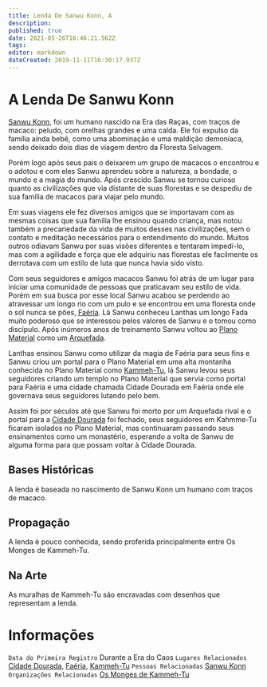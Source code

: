 ```yaml
---
title: Lenda De Sanwu Konn, A
description: 
published: true
date: 2021-05-26T16:46:21.562Z
tags: 
editor: markdown
dateCreated: 2019-11-11T16:30:17.937Z
---
```


<!-- SUBTITLE: A Lenda de Sanwu Konn, O Rei de Faéria -->

# A Lenda De Sanwu Konn
[Sanwu Konn](/individuos/sanwu-konn), foi um humano nascido na Era das Raças, com traços de macaco: peludo, com orelhas grandes e uma calda. Ele foi expulso da família ainda bebê, como uma abominação e uma maldição demoníaca, sendo deixado dois dias de viagem dentro da Floresta Selvagem. 

Porém logo após seus pais o deixarem um grupo de macacos o encontrou e o adotou e com eles Sanwu aprendeu sobre a natureza, a bondade, o mundo e a magia do mundo. Após crescido Sanwu se tornou curioso quanto as civilizações que via distante de suas florestas e se despediu de sua família de macacos para viajar pelo mundo. 

Em suas viagens ele fez diversos amigos que se importavam com as mesmas coisas que sua família lhe ensinou quando criança, mas notou também a precariedade da vida de muitos desses nas civilizações, sem o contato e meditação necessários para o entendimento do mundo. Muitos outros odiavam Sanwu por suas visões diferentes e tentaram impedí-lo, mas com a agilidade e força que ele adquiriu nas florestas ele facilmente os derrotava com um estilo de luta que nunca havia sido visto. 

Com seus seguidores e amigos macacos Sanwu foi atrás de um lugar para iniciar uma comunidade de pessoas que praticavam seu estilo de vida. Porém em sua busca por esse local Sanwu acabou se perdendo ao atravessar um longo rio com um pulo e se encontrou em uma floresta onde o sol nunca se pões, [Faéria](/lugares/faeria). Lá Sanwu conheceu Lanthas um longo Fada muito poderoso que se interessou pelos valores de Sanwu e o tomou como discípulo. Após inúmeros anos de treinamento Sanwu voltou ao [Plano Material](/lugares/plano-material) como um [Arquefada](/rankings-e-titulos/magico/arquefada). 

Lanthas ensinou Sanwu como utilizar da magia de Faéria para seus fins e Sanwu criou um portal para o Plano Material em uma alta montanha conhecida no Plano Material como [Kammeh-Tu](/lugares/plano-material/drafeon/norte-de-drafeon/kammeh-tu), lá Sanwu levou seus seguidores criando um templo no Plano Material que servia como portal para Faéria e uma cidade chamada Cidade Dourada em Faéria onde ele governava seus seguidores lutando pelo bem.

Assim foi por séculos até que Sanwu foi morto por um Arquefada rival e o portal para a [Cidade Dourada](/lugares/faeria/cidade-dourada) foi fechado, seus seguidores em Kahmme-Tu ficaram isolados no Plano Material, mas continuaram passando seus ensinamentos como um monastério, esperando a volta de Sanwu de alguma forma para que possam voltar à Cidade Dourada.

## Bases Históricas
A lenda é baseada no nascimento de Sanwu Konn um humano com traços de macaco.

## Propagação
A lenda é pouco conhecida, sendo proferida principalmente entre Os Monges de Kammeh-Tu.

## Na Arte
As muralhas de Kammeh-Tu são encravadas com desenhos que representam a lenda.

# Informações
`Data do Primeira Registro` Durante a Era do Caos
`Lugares Relacionados` [Cidade Dourada](/lugares/faeria/cidade-dourada), [Faéria](http://localhost/lugares/faeria#faeria), [Kammeh-Tu](/lugares/plano-material/drafeon/norte-de-drafeon/kammeh-tu)
`Pessoas Relacionadas` [Sanwu Konn](/individuos/sanwu-konn)
`Organizações Relacionadas` [Os Monges de Kammeh-Tu](/faccoes/faccoes-independentes/os-monges-de-kammeh-tu)
